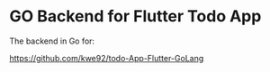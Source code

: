 # GO Backend for Flutter Todo App

The backend in Go for:

https://github.com/kwe92/todo-App-Flutter-GoLang
